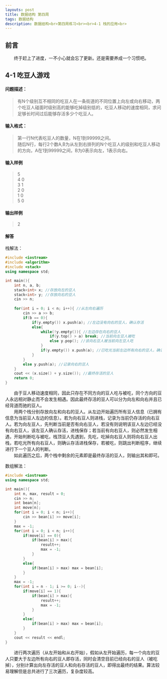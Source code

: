 ```yaml
---
layouts: post
title: 数据结构 第四周
tags: 数据结构
description: 数据结构<br>第四周练习<br><br>4-1 栈的应用<br>
---
```


## 前言
&emsp;&emsp;终于赶上了进度，一不小心就会忘了更新。还是需要养成一个习惯吧。

## 4-1 吃豆人游戏

#### 问题描述：
> 有N个级别互不相同的吃豆人在一条街道的不同位置上向左或向右移动，两个吃豆人碰面时级别高的能够吃掉级别低的，吃豆人移动的速度相同，求问足够长时间过后能够存活多少个吃豆人。

#### 输入格式：
> 第一行N代表吃豆人的数量，N在1到99999之间。  
> 随后N行，每行2个数A,B为从左到右排列的N个吃豆人的级别和吃豆人移动的方向，A在1到99999之间，B为0表示向左，1表示向右。  

#### 输入样例
> 5  
> 4 0   
> 3 1  
> 2 0  
> 1 0  
> 5 0  

#### 输出样例
> 2

#### 解答
栈解法：
```cpp
#include <iostream>
#include <algorithm>
#include <stack>
using namespace std;

int main(){
    int n, a, b;
    stack<int> x; //存放向左的豆人
    stack<int> y; //存放向右的豆人
    cin >> n;
    
    for(int i = 0; i < n; i++){ //从左向右遍历
        cin >> a >> b;
        if(b == 0){
            if(y.empty()) x.push(a); //左边没有向右的豆人，确认存活
            else{
                while(!y.empty()){ //左边存在向右的豆人
                    if(y.top() > a) break; //当前向左豆人被吃
                    else y.pop(); //该向右豆人被当前向左豆人吃
                }
                if(y.empty()) x.push(a); //已吃光当前左边所有向右的豆人，确认存活
            }
        }
        else y.push(a); //记录向右的豆人
    }
    cout << (x.size() + y.size()); //最终存活的豆人
    return 0;
}
```
&emsp;&emsp;由于豆人移动速度相同，因此只存在不同方向的豆人吃与被吃，同个方向的豆人永远相对静止而不会发生相遇。因此最终存活的豆人可以分为向左和向右并且已经背道而驰的豆人。  
&emsp;&emsp;用两个栈分别存放向左和向右的豆人。从左边开始遍历所有豆人信息（已拥有信息为当前豆人左边的信息）。若为向右豆人则进栈，记录为当前仍存活的向右豆人。若为向左豆人，先判断当前是否有向右豆人，若没有则说明该豆人左边已经没有向右豆人，该左豆人确认存活，进栈保存；若当前有向右豆人，则必然发生相遇，开始判断吃与被吃，栈顶豆人先遇到，先吃，吃掉向右豆人则将向右豆人出栈，若吃光所有向右豆人，则确认存活进栈保存，若被吃，则跳出判断程序，继续进行下一个豆人的判断。  
&emsp;&emsp;如此遍历之后，两个栈中剩余的元素即是最终存活的豆人，则输出其和即可。  

数组解法：
```cpp
#include <iostream>
using namespace std;

int main(){
	int n, max, result = 0;
	cin >> n;
	int bean[n];
	int move[n];
	for(int i = 0; i < n; i++){
		cin >> bean[i] >> move[i];
	}
	max = -1;
	for(int i = 0; i < n; i++){
		if(move[i] == 0){
			if(bean[i] > max){
				result++;
				max = -1;	
			}
		}
		else{
			if(bean[i] > max) max = bean[i];
		}
	}
	max = -1;
	for(int i = n - 1; i >= 0; i--){
		if(move[i] == 1){
			if(bean[i] > max){
				result++;
				max = -1;
			}
		}
		else{
			if(bean[i] > max) max = bean[i];
		}
	}
	cout << result << endl;
}
```
&emsp;&emsp;进行两次遍历（从左开始和从右开始），假如从左开始遍历，每一个向左的豆人只要大于左边所有向右的豆人即存活，同时会清空目前已经向右的豆人（被吃掉），分别计算出向左存活的豆人和向右存活的豆人，即得出最终的结果。算法较易理解但是总共进行了三次遍历，复杂度较高。
